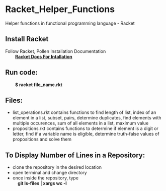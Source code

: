 # Racket_Helper_Functions
Helper functions in functional programming language - Racket

## Install Racket
Follow Racket, Pollen Installation Documentation <br />
&nbsp;&nbsp;&nbsp;&nbsp;&nbsp;&nbsp;&nbsp;&nbsp;**[Racket Docs For Intallation](https://docs.racket-lang.org/pollen/Installation.html)**

## Run code:
&nbsp;&nbsp;&nbsp;&nbsp;&nbsp;&nbsp;&nbsp;&nbsp;**$ racket file_name.rkt**

## Files:
- list_operations.rkt contains functions to find length of list, index of an element in a list, subset, pairs, determine duplicates, find elements with multiple occurences, sum of all elements in a list, maximum value 
- propositions.rkt contains functions to determine if element is a digit or letter, find if a variable name is eligible, determine truth-false values of propositions and solve them

## To Display Number of Lines in a Repository:
- clone the repository in the desired location
- open terminal and change directory
- once inside the repository, type <br />
&nbsp;&nbsp;&nbsp;&nbsp;**git ls-files | xargs wc -l**
